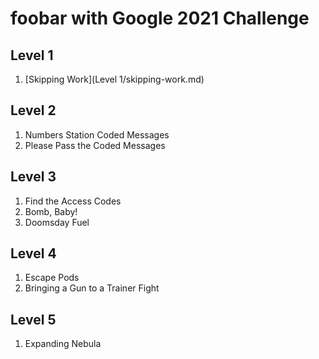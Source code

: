 # foobar with Google 2021 Challenge

## Level 1
  1. [Skipping Work](Level 1/skipping-work.md)
## Level 2
  1. Numbers Station Coded Messages
  1. Please Pass the Coded Messages
## Level 3
  1. Find the Access Codes
  1. Bomb, Baby!
  1. Doomsday Fuel
## Level 4
  1. Escape Pods
  1. Bringing a Gun to a Trainer Fight
## Level 5
  1. Expanding Nebula
